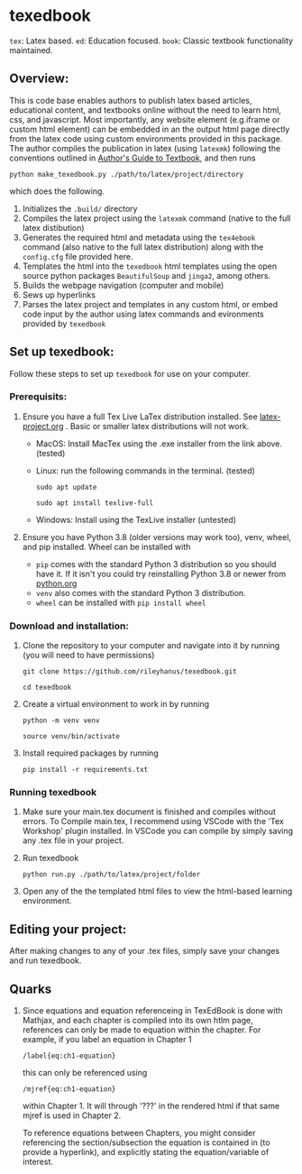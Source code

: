 # texedbook

`tex`: Latex based. `ed`: Education focused. `book`: Classic textbook functionality maintained.

## Overview:
This is code base enables authors to publish latex based articles, educational content, and textbooks online without the need to learn html, css, and javascript. Most importantly, any website element (e.g.iframe or custom html element) can be embedded in an the output html page directly from the latex code using custom environments provided in this package. The author compiles the publication in latex (using `latexmk`) following the conventions outlined in [Author's Guide to Textbook](./authors_guide/main.pdf), and then runs

`python make_texedbook.py ./path/to/latex/project/directory`

which does the following.

1. Initializes the `.build/` directory
1. Compiles the latex project using the `latexmk` command (native to the full latex distibution)
1. Generates the required html and metadata using the `tex4ebook` command (also native to the full latex distribution) along with the `config.cfg` file provided here.
1. Templates the html into the `texedbook` html templates using the open source python packages `BeautifulSoup` and `jinga2`, among others.
1. Builds the webpage navigation (computer and mobile)
1. Sews up hyperlinks
1. Parses the latex project and templates in any custom html, or embed code input by the author using latex commands and evironments provided by `texedbook`

## Set up texedbook:
Follow these steps to set up `texedbook` for use on your computer.

### Prerequisits:
1. Ensure you have a full Tex Live LaTex distribution installed. See [latex-project.org](https://www.latex-project.org/get/) . Basic or smaller latex distributions will not work.

   - MacOS: Install MacTex using the .exe installer from the link above. (tested)

   - Linux: run the following commands in the terminal. (tested)

        `sudo apt update`

        `sudo apt install texlive-full`

   - Windows: Install using the TexLive installer (untested)

1. Ensure you have Python 3.8 (older versions may work too), venv, wheel, and pip installed. Wheel can be installed with 

    - `pip` comes with the standard Python 3 distribution so you should have it. If it isn't you could try reinstalling Python 3.8 or newer from [python.org](https://www.python.org/)
    - `venv` also comes with the standard Python 3 distribution.
    - `wheel` can be installed with `pip install wheel`

### Download and installation:

1. Clone the repository to your computer and navigate into it by running (you will need to have permissions)

    `git clone https://github.com/rileyhanus/texedbook.git`

    `cd texedbook`

1. Create a virtual environment to work in by running

    `python -m venv venv`

    `source venv/bin/activate`

1. Install required packages by running

    `pip install -r requirements.txt`

### Running texedbook
1. Make sure your main.tex document is finished and compiles without errors.  To Compile main.tex, I recommend using VSCode with the 'Tex Workshop' plugin installed. In VSCode you can compile by simply saving any .tex file in your project.

1. Run texedbook

    `python run.py ./path/to/latex/project/folder`
 
1. Open any of the the templated html files to view the html-based learning environment.


## Editing your project:

After making changes to any of your .tex files, simply save your changes and run texedbook.


## Quarks

1. Since equations and equation referenceing in TexEdBook is done with Mathjax, and each chapter is compiled into its own htlm page, references can only be made to equation within the chapter. For example, if you label an equation in Chapter 1 

    `/label{eq:ch1-equation}`

    this can only be referenced using 

    `/mjref{eq:ch1-equation}` 

    within Chapter 1. It will through '???' in the rendered html if that same mjref is used in Chapter 2.

    To reference equations between Chapters, you might consider referencing the section/subsection the equation is contained in (to provide a hyperlink), and explicitly stating the equation/variable of interest.
    